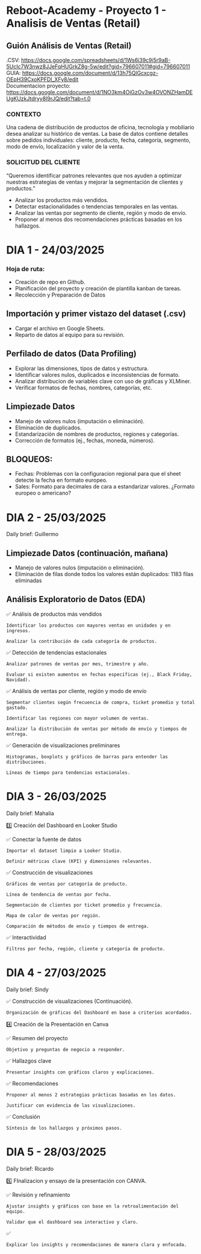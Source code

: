 # Reboot-Academy - Proyecto 1 - Analisis de Ventas (Retail)

## Guión Análisis de Ventas (Retail)
.CSV: https://docs.google.com/spreadsheets/d/1Ws6i39c9i5r9aB-5UcIc7W3nwz8JJeFqHUGrkZ8g-5w/edit?gid=796607011#gid=796607011  
GUIA: https://docs.google.com/document/d/13h75QlGcxcgz-OEpH39CxoKPFDl_XFy8/edit  
Documentacion proyecto: https://docs.google.com/document/d/1NO3km4OiGzOv3w4OVONZHamDEUgKUzkJtdryy8l9rJQ/edit?tab=t.0  

### CONTEXTO
Una cadena de distribución de productos de oficina, tecnología y mobiliario desea analizar su histórico de ventas. La base de datos contiene detalles sobre pedidos individuales: cliente, producto, fecha, categoría, segmento, modo de envío, localización y valor de la venta.

### SOLICITUD DEL CLIENTE

“Queremos identificar patrones relevantes que nos ayuden a optimizar nuestras estrategias de ventas y mejorar la segmentación de clientes y productos.”

- Analizar los productos más vendidos.
- Detectar estacionalidades o tendencias temporales en las ventas.
- Analizar las ventas por segmento de cliente, región y modo de envío.
- Proponer al menos dos recomendaciones prácticas basadas en los hallazgos.

# DIA 1 - 24/03/2025

### Hoja de ruta:
- Creación de repo en Github.
- Planificación del proyecto y creación de plantilla kanban de tareas.
- Recolección y Preparación de Datos 

## Importación y primer vistazo del dataset (.csv)

- Cargar el archivo en Google Sheets.
- Reparto de datos al equipo para su revisión.

## Perfilado de datos (Data Profiling)

- Explorar las dimensiones, tipos de datos y estructura.
- Identificar valores nulos, duplicados e inconsistencias de formato.
- Analizar distribucion de variables clave con uso de gráficas y XLMiner.
- Verificar formatos de fechas, nombres, categorías, etc.

## Limpiezade Datos

- Manejo de valores nulos (imputación o eliminación).
- Eliminación de duplicados.
- Estandarización de nombres de productos, regiones y categorías.
- Corrección de formatos (ej., fechas, moneda, números).

## BLOQUEOS:
- Fechas: Problemas con la configuracion regional para que el sheet detecte la fecha en formato europeo.  
- Sales: Formato para decimales de cara a estandarizar valores. ¿Formato europeo o americano?  
  
# DIA 2 - 25/03/2025

Daily brief: Guillermo

## Limpiezade Datos (continuación, mañana)

- Manejo de valores nulos (imputación o eliminación).
- Eliminación de filas donde todos los valores están duplicados: 1183 filas eliminadas

## Análisis Exploratorio de Datos (EDA)

✅ Análisis de productos más vendidos

    Identificar los productos con mayores ventas en unidades y en ingresos.

    Analizar la contribución de cada categoría de productos.

✅ Detección de tendencias estacionales

    Analizar patrones de ventas por mes, trimestre y año.

    Evaluar si existen aumentos en fechas específicas (ej., Black Friday, Navidad).

✅ Análisis de ventas por cliente, región y modo de envío

    Segmentar clientes según frecuencia de compra, ticket promedio y total gastado.

    Identificar las regiones con mayor volumen de ventas.

    Analizar la distribución de ventas por método de envío y tiempos de entrega.

✅ Generación de visualizaciones preliminares

    Histogramas, boxplots y gráficos de barras para entender las distribuciones.

    Líneas de tiempo para tendencias estacionales.

# DIA 3 - 26/03/2025

Daily brief: Mahalia

3️⃣ Creación del Dashboard en Looker Studio

✅ Conectar la fuente de datos

    Importar el dataset limpio a Looker Studio.

    Definir métricas clave (KPI) y dimensiones relevantes.

✅ Construcción de visualizaciones

    Gráficos de ventas por categoría de producto.

    Línea de tendencia de ventas por fecha.

    Segmentación de clientes por ticket promedio y frecuencia.

    Mapa de calor de ventas por región.

    Comparación de métodos de envío y tiempos de entrega.

✅ Interactividad

    Filtros por fecha, región, cliente y categoría de producto.

# DIA 4 - 27/03/2025

Daily brief: Sindy

✅ Construcción de visualizaciones (Continuación).

    Organización de gráficas del Dashboard en base a criterios acordados.

4️⃣ Creación de la Presentación en Canva

✅ Resumen del proyecto

    Objetivo y preguntas de negocio a responder.

✅ Hallazgos clave

    Presentar insights con gráficos claros y explicaciones.

✅ Recomendaciones

    Proponer al menos 2 estrategias prácticas basadas en los datos.

    Justificar con evidencia de las visualizaciones.

✅ Conclusión

    Síntesis de los hallazgos y próximos pasos.

# DIA 5 - 28/03/2025

Daily brief: Ricardo

5️⃣ FInalizacion y ensayo de la presentación con CANVA.

✅ Revisión y refinamiento

    Ajustar insights y gráficos con base en la retroalimentación del equipo.

    Validar que el dashboard sea interactivo y claro.

✅ 

    Explicar los insights y recomendaciones de manera clara y enfocada.
